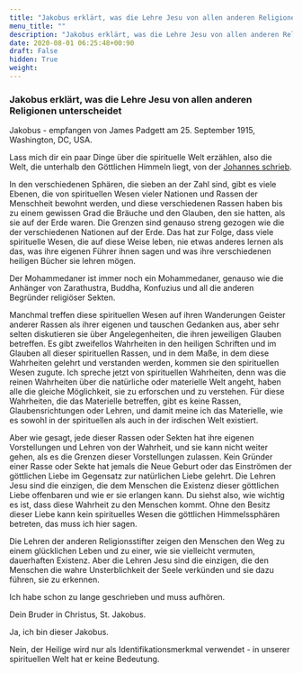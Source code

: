 ```yaml
---
title: "Jakobus erklärt, was die Lehre Jesu von allen anderen Religionen unterscheidet"
menu_title: ""
description: "Jakobus erklärt, was die Lehre Jesu von allen anderen Religionen unterscheidet"
date: 2020-08-01 06:25:48+00:90
draft: False
hidden: True
weight:
---
```

### Jakobus erklärt, was die Lehre Jesu von allen anderen Religionen unterscheidet

Jakobus - empfangen von James Padgett am 25. September 1915, Washington, DC, USA.

Lass mich dir ein paar Dinge über die spirituelle Welt erzählen, also die Welt, die unterhalb den Göttlichen Himmeln liegt, von der [Johannes schrieb](/padgett-botschaften/padgett-botschaften-in-reihenfolge-des-datums/padgett-botschaften-1915-september-dezember/johannes-beschreibt-die-sinne-der-seele-jep-johannes-25-september-1915/).

In den verschiedenen Sphären, die sieben an der Zahl sind, gibt es viele Ebenen, die von spirituellen Wesen vieler Nationen und Rassen der Menschheit bewohnt werden, und diese verschiedenen Rassen haben bis zu einem gewissen Grad die Bräuche und den Glauben, den sie hatten, als sie auf der Erde waren. Die Grenzen sind genauso streng gezogen wie die der verschiedenen Nationen auf der Erde. Das hat zur Folge, dass viele spirituelle Wesen, die auf diese Weise leben, nie etwas anderes lernen als das, was ihre eigenen Führer ihnen sagen und was ihre verschiedenen heiligen Bücher sie lehren mögen.

Der Mohammedaner ist immer noch ein Mohammedaner, genauso wie die Anhänger von Zarathustra, Buddha, Konfuzius und all die anderen Begründer religiöser Sekten.

Manchmal treffen diese spirituellen Wesen auf ihren Wanderungen Geister anderer Rassen als ihrer eigenen und tauschen Gedanken aus, aber sehr selten diskutieren sie über Angelegenheiten, die ihren jeweiligen Glauben betreffen. Es gibt zweifellos Wahrheiten in den heiligen Schriften und im Glauben all dieser spirituellen Rassen, und in dem Maße, in dem diese Wahrheiten gelehrt und verstanden werden, kommen sie den spirituellen Wesen zugute. Ich spreche jetzt von spirituellen Wahrheiten, denn was die reinen Wahrheiten über die natürliche oder materielle Welt angeht, haben alle die gleiche Möglichkeit, sie zu erforschen und zu verstehen. Für diese Wahrheiten, die das Materielle betreffen, gibt es keine Rassen, Glaubensrichtungen oder Lehren, und damit meine ich das Materielle, wie es sowohl in der spirituellen als auch in der irdischen Welt existiert.

Aber wie gesagt, jede dieser Rassen oder Sekten hat ihre eigenen Vorstellungen und Lehren von der Wahrheit, und sie kann nicht weiter gehen, als es die Grenzen dieser Vorstellungen zulassen. Kein Gründer einer Rasse oder Sekte hat jemals die Neue Geburt oder das Einströmen der göttlichen Liebe im Gegensatz zur natürlichen Liebe gelehrt. Die Lehren Jesu sind die einzigen, die dem Menschen die Existenz dieser göttlichen Liebe offenbaren und wie er sie erlangen kann. Du siehst also, wie wichtig es ist, dass diese Wahrheit zu den Menschen kommt. Ohne den Besitz dieser Liebe kann kein spirituelles Wesen die göttlichen Himmelssphären betreten, das muss ich hier sagen.


Die Lehren der anderen Religionsstifter zeigen den Menschen den Weg zu einem glücklichen Leben und zu einer, wie sie vielleicht vermuten, dauerhaften Existenz. Aber die Lehren Jesu sind die einzigen, die den Menschen die wahre Unsterblichkeit der Seele verkünden und sie dazu führen, sie zu erkennen.

Ich habe schon zu lange geschrieben und muss aufhören.

Dein Bruder in Christus, St. Jakobus.

Ja, ich bin dieser Jakobus.

Nein, der Heilige wird nur als Identifikationsmerkmal verwendet - in unserer spirituellen Welt hat er keine Bedeutung.
